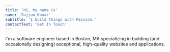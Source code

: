 ```yaml
---
title: 'Hi, my name is'
name: 'Sajjan Kumar'
subtitle: 'I build things with Passion.'
contactText: 'Get In Touch'
---
```


I'm a software engineer based in Boston, MA specializing in building (and occasionally designing) exceptional, high-quality websites and applications.

